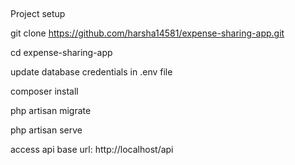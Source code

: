 ##
Project setup

git clone https://github.com/harsha14581/expense-sharing-app.git

cd expense-sharing-app

update database credentials in .env file

composer install

php artisan migrate

php artisan serve

access api base url: http://localhost/api